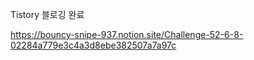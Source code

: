 

Tistory 블로깅 완료  

https://bouncy-snipe-937.notion.site/Challenge-52-6-8-02284a779e3c4a3d8ebe382507a7a97c
